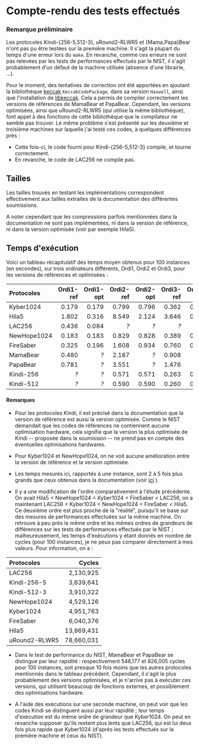 # Compte-rendu des tests effectués

### Remarque préliminaire
Les protocoles Kindi-{256-5,512-3}, uRound2-RLWR5 et {Mama,Papa}Bear n'ont pas pu être testées sur la première machine. Il s'agit la plupart du temps d'une erreur lors du `make`. En revanche, comme ces erreurs ne sont pas relevées par les tests de performances effectués par le NIST, il s'agit probablement d'un défaut de la machine utilisée (absence d'une librairie, ...).

Pour le moment, des tentatives de correction ont été apportées en ajoutant la bibliothèque [keccak](https://github.com/gvanas/KeccakCodePackage) `KeccakCodePackage`, dans sa version `Haswell`, ainsi que l'installation de [libkeccak](https://github.com/maandree/libkeccak). Cela a permis de compiler correctement les versions de références de MamaBear et PapaBear. Cependant, les versions optimisées, ainsi que uRound2-RLWR5 (qui utilise la même bibliothèque), font appel à des fonctions de cette bibliothèque que le compilateur ne semble pas trouver. 
Le même problème s'est présenté sur les deuxième et troisième machines sur laquelle j'ai testé ces codes, à quelques différences près :

* Cette fois-ci, le code fourni pour Kindi-{256-5,512-3} compile, et tourne correctement.
* En revanche, le code de LAC256 ne compile pas.


## Tailles

Les tailles trouvés en testant les implémentations correspondent effectivement aux tailles extraites de la documentation des différentes soumissions.

A noter cependant que les compressions parfois mentionnées dans la documentation ne sont pas implémentées, ni dans la version de référence, ni dans la version optimisée (voir par exemple Hila5).

## Temps d'exécution

Voici un tableau récapitulatif des temps moyen obtenus pour 100 instances (en secondes), sur trois ordinateurs différents, Ordi1, Ordi2 et Ordi3, pour les versions de références et optimisées :

| Protocoles  | Ordi1-ref | Ordi1-opt | Ordi2-ref  | Ordi2-opt | Ordi3-ref | Ordi3-opt |
|:---------   | ---------:| ---------:| ----------:| ---------:| ---------:| ---------:|
| Kyber1024   | 0.179     | 0.179     | 0.799      | 0.796     | 0.362     | 0.363     |
| Hila5       | 1.802     | 0.316     | 8.549      | 2.124     | 3.646     | 0.872     |
| LAC256      | 0.436     | 0.084     | *?*        | *?*       | *?*       | *?*       |
| NewHope1024 | 0.183     | 0.183     | 0.829      | 0.828     | 0.389     | 0.381     |
| FireSaber   | 0.325     | 0.196     | 1.608      | 0.934     | 0.760     | 0.406     |
| MamaBear    | 0.480     | *?*       | 2.187      | *?*       | 0.908     | *?*       |
| PapaBear    | 0.781     | *?*       | 3.551      | *?*       | 1.476     | *?*       |
| Kindi-256   | *?*       | *?*       | 0.571      | 0.571     | 0.263     | 0.263     |
| Kindi-512   | *?*       | *?*       | 0.590      | 0.590     | 0.260     | 0.260     |


#### Remarques

* Pour les protocoles Kindi, il est précisé dans la documentation que la version de référence est aussi la version optimisée. Comme le NIST demandait que les codes de références ne contiennent aucune optimisation hardware, cela signifie que la version la plus optimisée de Kindi -- proposée dans la soumission -- ne prend pas en compte des éventuelles optimisations hardwares. 

* Pour Kyber1024 et NewHope1024, on ne voit aucune amélioration entre la version de référence et la version optimisée.

* Les temps mesurés ici, rapportés à une instance, sont 2 à 5 fois plus grands que ceux obtenus dans la documentation (voir [ici](../kem.md) ).

* Il y a une modification de l'ordre comparativement à l'étude précédente. On avait Hila5 < NewHope1024 < Kyber1024 < FireSaber < LAC256, on a maintenant LAC256 < Kyber1024 < NewHope1024 < FireSaber < Hila5. Ce deuxième ordre est plus proche de la "réalité", puisqu'il se base sur des mesures de performances effectuées sur la même machine. On retrouve à peu près le même ordre et les mêmes ordres de grandeurs de différences sur les tests de performances effectués par le NIST ; malheureusement, les temps d'exécutions y étant donnés en nombre de cycles (pour 100 instances), je ne peux pas comparer directement à mes valeurs. Pour information, on a :

| Protocoles  | Cycles    |
|:----------- | ---------:|
| LAC256      | 2,130,925 |
| Kindi-256-5 | 3,639,641 |
| Kindi-512-3 | 3,910,322 |
| NewHope1024 | 4,529,126 |
| Kyber1024   | 4,951,763 |
| FireSaber   | 6,040,376 |
| Hila5       | 13,869,431|
| uRound2-RLWR5 | 78,660,031 |

* Dans le test de performance du NIST, MamaBear et PapaBear se distingue par leur rapidité : respectivement 548,177 et 826,005 cycles pour 100 instances,
  soit presque 10 fois moins que les autres protocoles mentionnés dans le tableau précédent. Cependant, il s'agit le plus probablement des versions
  optimisées, et je n'arrive pas à exécuter ces versions, qui utilisent beaucoup de fonctions externes, et possiblement des optimisations hardware.

* A l'aide des exécutions sur une seconde machine, on peut voir que les codes Kindi se distinguent aussi par leur rapidité ; leur temps d'exécution est du même ordre de grandeur que Kyber1024. On peut en revanche supposer qu'ils restent plus lents que LAC256, qui est lui deux fois plus rapide que Kyber1024 (d'après les tests effectués sur la première machine et ceux du NIST).
